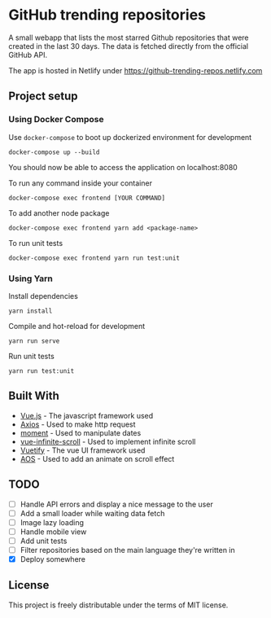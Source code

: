 # GitHub trending repositories
A small webapp that lists the most starred Github repositories that were created in the last 30 days. The data is fetched directly from the official GitHub API.

The app is hosted in Netlify under https://github-trending-repos.netlify.com
## Project setup
### Using Docker Compose
Use `docker-compose` to boot up dockerized environment for development
```
docker-compose up --build
```
You should now be able to access the application on localhost:8080

To run any command inside your container
```
docker-compose exec frontend [YOUR COMMAND]
```

To add another node package
```
docker-compose exec frontend yarn add <package-name>
```

To run unit tests
```
docker-compose exec frontend yarn run test:unit
```

### Using Yarn
Install dependencies
```
yarn install
```

Compile and hot-reload for development
```
yarn run serve
```

Run unit tests
```
yarn run test:unit
```

## Built With
* [Vue.js](https://vuejs.org/) - The javascript framework used
* [Axios](https://github.com/axios/axios) - Used to make http request
* [moment](https://momentjs.com/docs/) - Used to manipulate dates
* [vue-infinite-scroll](https://github.com/ElemeFE/vue-infinite-scroll) - Used to implement infinite scroll
* [Vuetify](https://vuetifyjs.com/en/) - The vue UI framework used
* [AOS](https://michalsnik.github.io/aos/) - Used to add an animate on scroll effect

## TODO
- [ ] Handle API errors and display a nice message to the user
- [ ] Add a small loader while waiting data fetch
- [ ] Image lazy loading
- [ ] Handle mobile view
- [ ] Add unit tests
- [ ] Filter repositories based on the main language they're written in
- [x] Deploy somewhere

## License
This project is freely distributable under the terms of MIT license.

